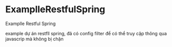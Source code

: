 # ExamplleRestfulSpring
Examplle Restful Spring

example dự án restfll spring,
đã có config filter để có thể truy cập thông qua javascrip mà không bị chặn
